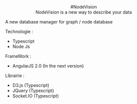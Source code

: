 <div style="text-align:center;"> #NodeVision </div>
<div style="text-align:center;"> NodeVision is a new way to describe your data </div>

A new database manager for graph / node database

Technologie :
* Typescript
* Node Js

FrameWork :
* AngularJS 2.0 (In the next version)

Librairie : 
* D3.js (Typescript)
* JQuery (Typescript)
* Socket.IO (Typescript)
